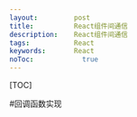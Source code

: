 ```yaml
---
layout:         post
title:          React组件间通信
description:    React组件间通信
tags:           React
keywords:       React
noToc: 			  true
---
```


[TOC]

#回调函数实现


